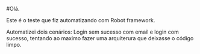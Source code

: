 #Olá.

Este é o teste que fiz automatizando com Robot framework.

Automatizei dois cenários: Login sem sucesso com email e login com sucesso, tentando ao maximo fazer uma arquiterura que deixasse o código limpo.
